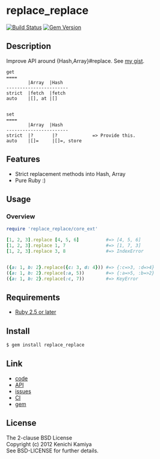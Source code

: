 replace_replace
==================

[![Build Status](https://secure.travis-ci.org/kachick/replace_replace.png)](http://travis-ci.org/kachick/replace_replace)
[![Gem Version](https://badge.fury.io/rb/replace_replace.png)](http://badge.fury.io/rb/replace_replace)

Description
-----------

Improve API around {Hash,Array}#replace.
See [my gist](https://gist.github.com/3774165).

```plaintext
get
====
        |Array  |Hash
-----------------------
strict  |fetch  |fetch
auto    |[], at |[]


set
====
        |Array  |Hash
-----------------------
strict  |?       |?             => Provide this.
auto    |[]=     |[]=, store
```

Features
--------

* Strict replacement methods into Hash, Array
* Pure Ruby :)

Usage
-----

### Overview

```ruby
require 'replace_replace/core_ext'

[1, 2, 3].replace [4, 5, 6]          #=> [4, 5, 6]
[1, 2, 3].replace 1, 7               #=> [1, 7, 3]
[1, 2, 3].replace 3, 8               #=> IndexError


({a: 1, b: 2}.replace({c: 3, d: 4})) #=> {:c=>3, :d=>4}
({a: 1, b: 2}.replace(:a, 5))        #=> {:a=>5, :b=>2}
({a: 1, b: 2}.replace(:c, 7))        #=> KeyError
```

Requirements
-------------

* [Ruby 2.5 or later](http://travis-ci.org/#!/kachick/replace_replace)

Install
-------

```bash
$ gem install replace_replace
```

Link
----

* [code](https://github.com/kachick/replace_replace)
* [API](http://kachick.github.com/replace_replace/yard/frames.html)
* [issues](https://github.com/kachick/replace_replace/issues)
* [CI](http://travis-ci.org/#!/kachick/replace_replace)
* [gem](https://rubygems.org/gems/replace_replace)

License
--------

The 2-clause BSD License  
Copyright (c) 2012 Kenichi Kamiya  
See BSD-LICENSE for further details.
